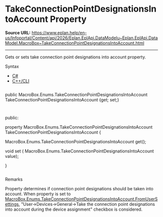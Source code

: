 # TakeConnectionPointDesignationsIntoAccount Property

**Source URL:** https://www.eplan.help/en-us/Infoportal/Content/api/2026/Eplan.EplApi.DataModelu~Eplan.EplApi.DataModel.MacroBox~TakeConnectionPointDesignationsIntoAccount.html

---

Gets or sets take connection point designations into account property.

Syntax

- [C#](#i-syntax-CS)
- [C++/CLI](#i-syntax-CPP2005)

```
```
public MacroBox.Enums.TakeConnectionPointDesignationsIntoAccount TakeConnectionPointDesignationsIntoAccount {get; set;}
```
```

```
```
public:

property MacroBox.Enums.TakeConnectionPointDesignationsIntoAccount TakeConnectionPointDesignationsIntoAccount {

   MacroBox.Enums.TakeConnectionPointDesignationsIntoAccount get();

   void set (    MacroBox.Enums.TakeConnectionPointDesignationsIntoAccount value);

}
```
```

Remarks

Property determines if connection point designations should be taken into account. When property is set to [MacroBox.Enums.TakeConnectionPointDesignationsIntoAccount.FromUserSettings](Eplan.EplApi.DataModelu~Eplan.EplApi.DataModel.MacroBox+Enums+TakeConnectionPointDesignationsIntoAccount.html), "User->Devices->General->Take the connection point designations into account during the device assignment" checkbox is considered.
